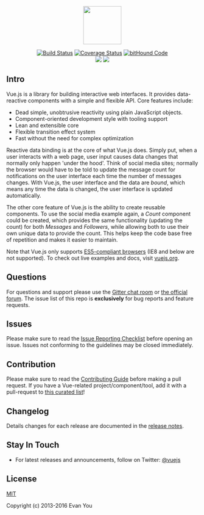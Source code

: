 <p align="center"><a href="http://vuejs.org" target="_blank"><img width="100"src="http://vuejs.org/images/logo.png"></a></p>

<p align="center">
  <a href="https://circleci.com/gh/vuejs/vue/tree/master"><img src="https://circleci.com/gh/vuejs/vue/tree/master.svg?style=shield" alt="Build Status"></a>
  <a href="https://codecov.io/github/vuejs/vue?branch=master"><img src="https://codecov.io/github/vuejs/vue/coverage.svg?branch=dev" alt="Coverage Status"></a>
  <a href="https://www.bithound.io/github/vuejs/vue"><img src="https://www.bithound.io/github/vuejs/vue/badges/code.svg" alt="bitHound Code"></a>
  <br>
  <a href="http://issuestats.com/github/vuejs/vue"><img src="http://issuestats.com/github/vuejs/vue/badge/issue?style=flat"></a>
  <a href="https://gitter.im/vuejs/vue"><img src="https://badges.gitter.im/Join Chat.svg"></a>
</p>

## Intro

Vue.js is a library for building interactive web interfaces. It provides data-reactive components with a simple and flexible API. Core features include:

- Dead simple, unobtrusive reactivity using plain JavaScript objects.
- Component-oriented development style with tooling support
- Lean and extensible core
- Flexible transition effect system
- Fast without the need for complex optimization

Reactive data binding is at the core of what Vue.js does. Simply put, when a user interacts with a web page, user input causes data changes that normally only happen 'under the hood'. Think of social media sites; normally the browser would have to be told to update the message count for notifications on the user interface each time the number of messages changes. With Vue.js, the user interface and the data are *bound*, which means any time the data is changed, the user interface is updated automatically.

The other core feature of Vue.js is the ability to create reusable components. To use the social media example again, a *Count* component could be created, which provides the same functionality (updating the count) for both *Messages* and *Followers*, while allowing both to use their own unique data to provide the count. This helps keep the code base free of repetition and makes it easier to maintain.

Note that Vue.js only supports [ES5-compliant browsers](http://kangax.github.io/compat-table/es5/) (IE8 and below are not supported). To check out live examples and docs, visit [vuejs.org](http://vuejs.org).

## Questions

For questions and support please use the [Gitter chat room](https://gitter.im/vuejs/vue) or [the official forum](http://forum.vuejs.org). The issue list of this repo is **exclusively** for bug reports and feature requests.

## Issues

Please make sure to read the [Issue Reporting Checklist](https://github.com/vuejs/vue/blob/dev/CONTRIBUTING.md#issue-reporting-guidelines) before opening an issue. Issues not conforming to the guidelines may be closed immediately.

## Contribution

Please make sure to read the [Contributing Guide](https://github.com/vuejs/vue/blob/dev/CONTRIBUTING.md) before making a pull request. If you have a Vue-related project/component/tool, add it with a pull-request to [this curated list](https://github.com/vuejs/awesome-vue)!

## Changelog

Details changes for each release are documented in the [release notes](https://github.com/vuejs/vue/releases).

## Stay In Touch

- For latest releases and announcements, follow on Twitter: [@vuejs](https://twitter.com/vuejs)

## License

[MIT](http://opensource.org/licenses/MIT)

Copyright (c) 2013-2016 Evan You
